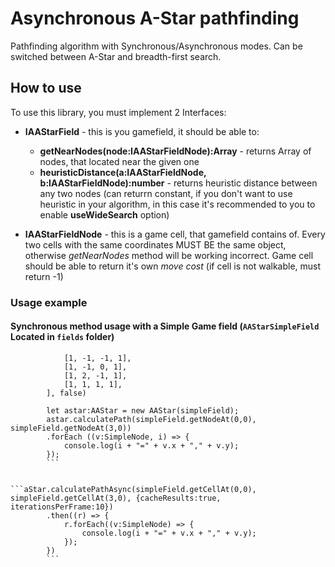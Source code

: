# Asynchronous A-Star pathfinding
Pathfinding algorithm with Synchronous/Asynchronous modes.
Can be switched between A-Star and breadth-first search.

## How to use
To use this library, you must implement 2 Interfaces: 
* **IAAStarField** - this is you gamefield, it should be able to:
    * **getNearNodes(node:IAAStarFieldNode):Array<IAAStarFieldNode>** - returns Array of nodes, that located near the given one
    * **heuristicDistance(a:IAAStarFieldNode, b:IAAStarFieldNode):number** - returns heuristic distance between any two nodes
    (can returrn constant, if you don't want to use heuristic in your algorithm, in this case it's recommended to you to enable **useWideSearch** option)

* **IAAStarFieldNode** - this is a game cell, that gamefield contains of. Every two cells with the same coordinates MUST BE the same object, otherwise _getNearNodes_ method will be working incorrect. Game cell should be able to return it's own _move cost_ (if cell is not walkable, must return -1)


### Usage example

#### Synchronous method usage with a Simple Game field (```AAStarSimpleField``` Located in ```fields``` folder)

```let simpleField:AAStarSimpleField = new AAStarSimpleField([
            [1, -1, -1, 1],
            [1, -1, 0, 1],
            [1, 2, -1, 1],
            [1, 1, 1, 1],
        ], false)

        let astar:AAStar = new AAStar(simpleField);
        astar.calculatePath(simpleField.getNodeAt(0,0), simpleField.getNodeAt(3,0))
        .forEach ((v:SimpleNode, i) => {
            console.log(i + "=" + v.x + "," + v.y);
        });
        ```


```aStar.calculatePathAsync(simpleField.getCellAt(0,0), simpleField.getCellAt(3,0), {cacheResults:true, iterationsPerFrame:10})
        .then((r) => {
            r.forEach((v:SimpleNode) => {
                console.log(i + "=" + v.x + "," + v.y);
            });
        })
        ```